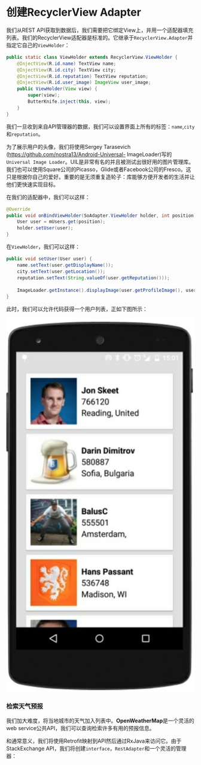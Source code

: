 # 创建RecyclerView Adapter

我们从REST API获取到数据后，我们需要把它绑定View上，并用一个适配器填充列表。我们的RecyclerView适配器是标准的。它继承于`RecyclerView.Adapter`并指定它自己的`ViewHolder`：
```java
public static class ViewHolder extends RecyclerView.ViewHolder {
    @InjectView(R.id.name) TextView name;
    @InjectView(R.id.city) TextView city;
    @InjectView(R.id.reputation) TextView reputation;
    @InjectView(R.id.user_image) ImageView user_image;
    public ViewHolder(View view) { 
        super(view);
        ButterKnife.inject(this, view); 
    }
}
```
我们一旦收到来自API管理器的数据，我们可以设置界面上所有的标签：`name`,`city`和`reputation`。

为了展示用户的头像，我们将使用Sergey Tarasevich (https://github.com/nostra13/Android-Universal- ImageLoader)写的`Universal Image Loader`。UIL是非常有名的并且被测试出很好用的图片管理库。我们也可以使用Square公司的Picasso，Glide或者Facebook公司的Fresco。这只是根据你自己的爱好。重要的是无须重复造轮子：库能够方便开发者的生活并让他们更快速实现目标。

在我们的适配器中，我们可以这样：
```java
@Override
public void onBindViewHolder(SoAdapter.ViewHolder holder, int position) {
    User user = mUsers.get(position);
    holder.setUser(user); 
}
```
在`ViewHolder`，我们可以这样：
```java
public void setUser(User user) { 
    name.setText(user.getDisplayName());
    city.setText(user.getLocation());
    reputation.setText(String.valueOf(user.getReputation()));
    
    ImageLoader.getInstance().displayImage(user.getProfileImage(), user_image);
}
```
此时，我们可以允许代码获得一个用户列表，正如下图所示：

![](chapter8_1.png)

### 检索天气预报

我们加大难度，将当地城市的天气加入列表中。**OpenWeatherMap**是一个灵活的web service公共API，我们可以查询检索许多有用的预报信息。

和通常意义，我们将使用Retrofit映射到API然后通过RxJava来访问它。由于StackExchange API，我们将创建`interface`，`RestAdapter`和一个灵活的管理器：




















































